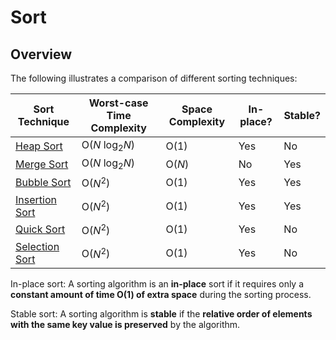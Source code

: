 # Sort

## Overview
The following illustrates a comparison of different sorting techniques:

| Sort Technique                                                                                          | Worst-case Time Complexity | Space Complexity | In-place? | Stable? |
|---------------------------------------------------------------------------------------------------------|----------------------------|------------------|-----------|---------|
| [Heap Sort](https://github.com/shumarb/learning/tree/main/concepts/algorithms/sort/heap-sort)           | O(_N_ log<sub>2</sub>_N_)  | O(1)             | Yes       | No      |
| [Merge Sort](https://github.com/shumarb/learning/tree/main/concepts/algorithms/sort/merge-sort)         | O(_N_ log<sub>2</sub>_N_)  | O(_N_)           | No        | Yes     |
| [Bubble Sort](https://github.com/shumarb/learning/tree/main/concepts/algorithms/sort/bubble-sort)       | O($N^2$)                   | O(1)             | Yes       | Yes     |
| [Insertion Sort](https://github.com/shumarb/learning/tree/main/concepts/algorithms/sort/insertion-sort) | O($N^2$)                   | O(1)             | Yes       | Yes     |
| [Quick Sort](https://github.com/shumarb/learning/tree/main/concepts/algorithms/sort/quick-sort)         | O($N^2$)                   | O(1)             | Yes       | No      |
| [Selection Sort](https://github.com/shumarb/learning/tree/main/concepts/algorithms/sort/selection-sort) | O($N^2$)                   | O(1)             | Yes       | No      |

In-place sort: A sorting algorithm is an **in-place** sort if it requires only a **constant amount of time O(1) of extra space** during the sorting process.

Stable sort: A sorting algorithm is **stable** if the **relative order of elements with the same key value is preserved** by the algorithm.
